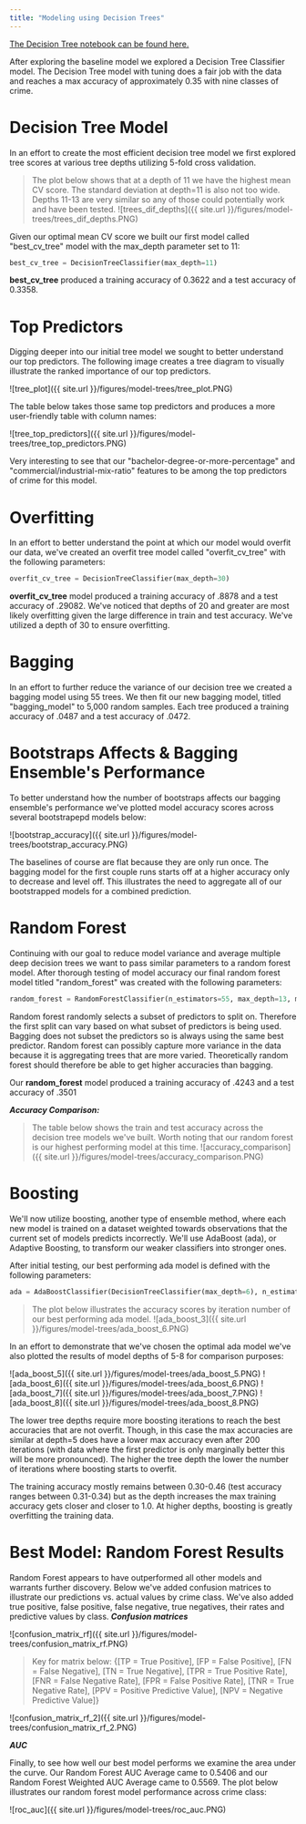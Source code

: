 ```yaml
---
title: "Modeling using Decision Trees"
---
```


[The Decision Tree notebook can be found here.](https://github.com/sedelmeyer/predicting-crime/blob/master/notebooks/031_MODEL_decision_trees.ipynb)

After exploring the baseline model we explored a Decision Tree Classifier model. The Decision Tree model with tuning does a fair job with the data and reaches a max accuracy of approximately 0.35 with nine classes of crime.


# Decision Tree Model
In an effort to create the most efficient decision tree model we first explored tree scores at various tree depths utilizing 5-fold cross validation.

> The plot below shows that at a depth of 11 we have the highest mean CV score. The standard deviation at depth=11 is also not too wide. Depths 11-13 are very similar so any of those could potentially work and have been tested.
![trees_dif_depths]({{ site.url }}/figures/model-trees/trees_dif_depths.PNG)

Given our optimal mean CV score we built our first model called "best_cv_tree" model with the max_depth parameter set to 11:
```py
best_cv_tree = DecisionTreeClassifier(max_depth=11) 
```

**best_cv_tree** produced a training accuracy of 0.3622 and a test accuracy of 0.3358.


# Top Predictors
Digging deeper into our initial tree model we sought to better understand our top predictors. The following image creates a tree diagram to visually illustrate the ranked importance of our top predictors.

![tree_plot]({{ site.url }}/figures/model-trees/tree_plot.PNG)

The table below takes those same top predictors and produces a more user-friendly table with column names:

![tree_top_predictors]({{ site.url }}/figures/model-trees/tree_top_predictors.PNG)

Very interesting to see that our "bachelor-degree-or-more-percentage" and "commercial/industrial-mix-ratio" features to be among the top predictors of crime for this model. 

# Overfitting
In an effort to better understand the point at which our model would overfit our data, we've created an overfit tree model called "overfit_cv_tree" with the following parameters: 
```py
overfit_cv_tree = DecisionTreeClassifier(max_depth=30)
```
**overfit_cv_tree** model produced a training accuracy of .8878 and a test accuracy of .29082. We've noticed that depths of 20 and greater are most likely overfitting given the large difference in train and test accuracy. We've utilized a depth of 30 to ensure overfitting.


# Bagging
In an effort to further reduce the variance of our decision tree we created a bagging model using 55 trees. We then fit our new bagging model, titled "bagging_model" to 5,000 random samples. Each tree produced a training accuracy of .0487 and a test accuracy of .0472.


# Bootstraps Affects & Bagging Ensemble's Performance
To better understand how the number of bootstraps affects our bagging ensemble's performance we've plotted model accuracy scores across several bootstrapepd models below: 

![bootstrap_accuracy]({{ site.url }}/figures/model-trees/bootstrap_accuracy.PNG)

The baselines of course are flat because they are only run once. The bagging model for the first couple runs starts off at a higher accuracy only to decrease and level off. This illustrates the need to aggregate all of our bootstrapped models for a combined prediction.


# Random Forest
Continuing with our goal to reduce model variance and average multiple deep decision trees we want to pass similar parameters to a random forest model. After thorough testing of model accuracy our final random forest model titled "random_forest" was created with the following parameters:

```py
random_forest = RandomForestClassifier(n_estimators=55, max_depth=13, max_features='sqrt')
```
Random forest randomly selects a subset of predictors to split on. Therefore the first split can vary based on what subset of predictors is being used. Bagging does not subset the predictors so is always using the same best predictor. Random forest can possibly capture more variance in the data because it is aggregating trees that are more varied. Theoretically random forest should therefore be able to get higher accuracies than bagging.

Our **random_forest** model produced a training accuracy of .4243 and a test accuracy of  .3501

***Accuracy Comparison:***
> The table below shows the train and test accuracy across the decision tree models we've built. Worth noting that our random forest is our highest performing model at this time.
![accuracy_comparison]({{ site.url }}/figures/model-trees/accuracy_comparison.PNG)

# Boosting

We'll now utilize boosting, another type of ensemble method, where each new model is trained on a dataset weighted towards observations that the current set of models predicts incorrectly. We'll use AdaBoost (ada), or Adaptive Boosting, to transform our weaker classifiers into stronger ones.

After initial testing, our best performing ada model is defined with the following parameters:
```py
ada = AdaBoostClassifier(DecisionTreeClassifier(max_depth=6), n_estimators=200, learning_rate=0.05)
```
> The plot below illustrates the accuracy scores by iteration number of our best performing ada model.
![ada_boost_3]({{ site.url }}/figures/model-trees/ada_boost_6.PNG)

In an effort to demonstrate that we've chosen the optimal ada model we've also plotted the results of model depths of 5-8 for comparison purposes:

![ada_boost_5]({{ site.url }}/figures/model-trees/ada_boost_5.PNG)
![ada_boost_6]({{ site.url }}/figures/model-trees/ada_boost_6.PNG)
![ada_boost_7]({{ site.url }}/figures/model-trees/ada_boost_7.PNG)
![ada_boost_8]({{ site.url }}/figures/model-trees/ada_boost_8.PNG)

The lower tree depths require more boosting iterations to reach the best accuracies that are not overfit. Though, in this case the max accuracies are similar at depth=5 does have a lower max accuracy even after 200 iterations (with data where the first predictor is only marginally better this will be more pronounced). The higher the tree depth the lower the number of iterations where boosting starts to overfit.

The training accuracy mostly remains between 0.30-0.46 (test accuracy ranges between 0.31-0.34) but as the depth increases the max training accuracy gets closer and closer to 1.0. At higher depths, boosting is greatly overfitting the training data. 

# Best Model: Random Forest Results
Random Forest appears to have outperformed all other models and warrants further discovery. Below we've added confusion matrices to illustrate our predictions vs. actual values by crime class. We've also added true positive, false positive, false negative, true negatives, their rates and predictive values by class.
***Confusion matrices***

![confusion_matrix_rf]({{ site.url }}/figures/model-trees/confusion_matrix_rf.PNG)

> Key for matrix below: {[TP = True Positive], [FP = False Positive], [FN = False Negative], [TN = True Negative], [TPR = True Positive Rate], [FNR = False Negative Rate], [FPR = False Positive Rate], [TNR = True Negative Rate], [PPV = Positive Predictive Value], [NPV = Negative Predictive Value]}

![confusion_matrix_rf_2]({{ site.url }}/figures/model-trees/confusion_matrix_rf_2.PNG)


***AUC***

Finally, to see how well our best model performs we examine the area under the curve. Our Random Forest AUC Average came to 0.5406 and our Random Forest Weighted AUC Average came to 0.5569. The plot below illustrates our random forest model performance across crime class:

![roc_auc]({{ site.url }}/figures/model-trees/roc_auc.PNG)